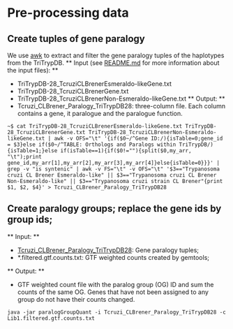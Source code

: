 # Pre-processing data

## Create tuples of gene paralogy

We use [awk](https://en.wikipedia.org/wiki/AWK) to extract and filter the gene paralogy tuples of the haplotypes from the TriTrypDB.
** Input (see [README.md](https://github.com/vitorlimac2/paralogQuantY/blob/master/README.md) for more information about the input files): **
* TriTrypDB-28_TcruziCLBrenerEsmeraldo-likeGene.txt 
* TriTrypDB-28_TcruziCLBrenerGene.txt
* TriTrypDB-28_TcruziCLBrenerNon-Esmeraldo-likeGene.txt
** Output: **
* Tcruzi_CLBrener_Paralogy_TriTrypDB28: three-column file. Each column contains a gene, it paralogue and the paralogue function.
```
~$ cat TriTrypDB-28_TcruziCLBrenerEsmeraldo-likeGene.txt TriTrypDB-28_TcruziCLBrenerGene.txt TriTrypDB-28_TcruziCLBrenerNon-Esmeraldo-likeGene.txt | awk -v OFS="\t" '{if($0~/^Gene ID:/){isTable=0;gene_id = $3}else if($0~/^TABLE: Orthologs and Paralogs within TriTrypDB/){isTable=1;}else if(isTable==1){if($0!=""){split($0,my_arr, "\t");print gene_id,my_arr[1],my_arr[2],my_arr[3],my_arr[4]}else{isTable=0}}}' | grep -v "is syntenic" | awk -v FS="\t" -v OFS="\t" '$3=="Trypanosoma cruzi CL Brener Esmeraldo-like" || $3=="Trypanosoma cruzi CL Brener Non-Esmeraldo-like" || $3=="Trypanosoma cruzi strain CL Brener"{print $1, $2, $4}' > Tcruzi_CLBrener_Paralogy_TriTrypDB28
```
## Create paralogy groups; replace the gene ids by group ids;

** Input: **
* [Tcruzi_CLBrener_Paralogy_TriTrypDB28](https://github.com/vitorlimac2/paralogQuantY/tree/master/metafiles): Gene paralogy tuples;
* \*.filtered.gtf.counts.txt: GTF weighted counts created by gemtools;

** Output: **
* GTF weighted count file with the paralog group (OG) ID and sum the counts of the same OG. Genes that have not been assigned to any group do not have their counts changed.

```
java -jar paralogGroupQuant -i Tcruzi_CLBrener_Paralogy_TriTrypDB28 -c Lib1.filtered.gtf.counts.txt
```

